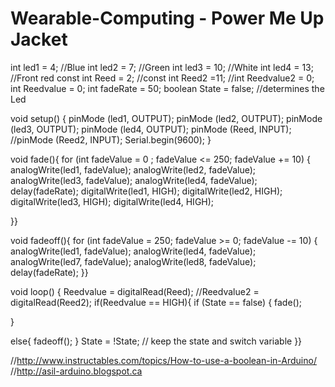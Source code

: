 # Wearable-Computing - Power Me Up Jacket 
int led1 = 4; //Blue 
int led2 = 7; //Green 
int led3 = 10; //White
int led4 = 13; //Front red
const int Reed = 2;
//const int Reed2 =11;
//int Reedvalue2 = 0;
int Reedvalue = 0;
int fadeRate = 50;
boolean State = false; //determines the Led 


void setup() {
pinMode (led1, OUTPUT);
pinMode (led2, OUTPUT);
pinMode (led3, OUTPUT);
pinMode (led4, OUTPUT);
pinMode (Reed, INPUT); 
//pinMode (Reed2, INPUT);
Serial.begin(9600);
}

void fade(){
for (int fadeValue = 0 ; fadeValue <= 250; fadeValue += 10) {
analogWrite(led1, fadeValue);
analogWrite(led2, fadeValue);
analogWrite(led3, fadeValue);
analogWrite(led4, fadeValue);
delay(fadeRate);
digitalWrite(led1, HIGH);
digitalWrite(led2, HIGH);
digitalWrite(led3, HIGH);
digitalWrite(led4, HIGH);

}}

void fadeoff(){
for (int fadeValue = 250; fadeValue >= 0; fadeValue -= 10) {
analogWrite(led1, fadeValue);
analogWrite(led4, fadeValue);
analogWrite(led7, fadeValue);
analogWrite(led8, fadeValue);
delay(fadeRate);
}}

void loop() {
Reedvalue = digitalRead(Reed); 
//Reedvalue2 = digitalRead(Reed2); 
if(Reedvalue == HIGH){
if (State == false) {
fade();

}

else{
fadeoff();
}
State = !State;  // keep the state and switch variable
}}

//http://www.instructables.com/topics/How-to-use-a-boolean-in-Arduino/
//http://asil-arduino.blogspot.ca
